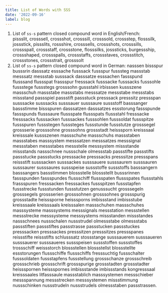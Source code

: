 ```yaml
---
title: List of Words with SSS
date: '2022-09-16'
label: blog
---
```


1. List of `ss-s` pattern closed compound word in English/French:  
   pissslit, crosssell, crossshot, crosssill, crosssold, crossstep, flosssilk, jossstick, pissslits, rossshire,
   crosssells, crossshots, crosssills, crossspall, crossstaff, crossstone, flosssilks, josssticks, burgessship,
   crossshaped, crossspalls, crossstaffs, crossstaves, crossstitch, crossstones, crossstrait, grosssolt
2. List of `ss-s` pattern closed compound word in German:
   nasssen bissspur busssrin dasssatz esssache fusssack fussspur fusssteg massstab messsatz messstab susssack dasssatze
   esssachen fassspund flusssand flussspat frassspur fresssack fusssacke fusssacks fusssohle fussstege fussstegs
   grosssohn gussstahl irbisssen kussszene massschuh massstabe massstabs messsatze messstabe messstabs missstand
   passspiel passstift passstuck presssack presssitz pressspan susssacke susssacks susssauer susssaure sussstoff
   basssanger bassstimme bissspuren dasssatzen dasssatzes essstorung fassspunde fassspunds flusssaure flussspate
   flussspats flussstahl fresssacke fresssacks fusssacken fusssackes fusssohlen fusssoldat fussspitze fussspuren
   fussstegen fusssteges fussstunde fussstutze grosssegel grossserie grosssohne grosssohns grossstadt heisssporn
   kreisssaal kreisssale kussszenen massschuhe massschuhs massstaben massstabes masssystem messsatzen messsatzes
   messsignal messstaben messstabes messstelle messsystem missstande missstands nassschnee nussschale olmessstab
   passstifte passstifts passstucke passstucks presssacke presssacks presssitze pressspans reissstift susssacken
   susssackes susssauere susssaurem susssauren susssaurer susssaures sussspeise sussstoffe sussstoffs basssangern
   basssangers bassstimmen blossstelle blossstellt busssrinnen fassspunden fassspundes flussschiff flussspaten
   flussspates flussstahls frassspuren fresssacken fresssackes fussspitzen fussstapfen fussstrecke fussstunden
   fussstutzen genusssucht grosssegeln grosssegels grossserien grosssohnen grosssohnes grossspurig grossstadte
   heisssporne heisssporns imbissstand imbissstube kreisssaale kreisssaals kreisssalen massschuhen massschuhes
   masssysteme masssystems messsignals messstation messstellen messstrecke messsysteme messsystems missstanden
   missstandes nassschnees nussschalen nussstrudel olmessstabe olmessstabs passstiften passstiftes passstrasse
   passstucken passstuckes presssacken presssackes presssitzen presssitzes pressspanes reissstifte reissstifts
   schlusssatz stossstange susssauerem susssaueren susssauerer susssaueres sussspeisen sussstoffen sussstoffes
   trossschiff weissstorch blossstellen blossstellst blossstellte essstorungen flussschiffe flussschiffs fresssuchtig
   fussschalter fusssoldaten fussstapfens fussstellung grossschanze grossschreib grossschrieb grossschrift grossspurige
   grossstadten grossstadter heissspornen heissspornes imbissstande imbissstands kongresssaal kreisssaales litfasssaule
   massstablich masssystemen messschieber messspannung messstrecken messsystemen missstimmung nussschinken nussstrudeln
   nussstrudels olmessstaben passstrassen.